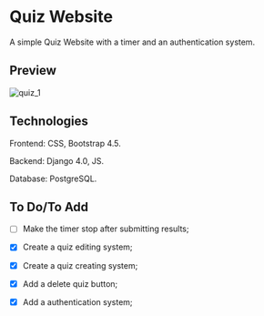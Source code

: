# Quiz Website

A simple Quiz Website with a timer and an authentication system.

## Preview

![quiz_1](https://user-images.githubusercontent.com/86254474/159890715-52ca4fed-a327-4dc9-b0a1-41f226dcd480.png)

## Technologies

Frontend: CSS, Bootstrap 4.5.

Backend: Django 4.0, JS.

Database: PostgreSQL.

## To Do/To Add

- [ ] Make the timer stop after submitting results;

- [x] Create a quiz editing system;

- [x] Create a quiz creating system;

- [x] Add a delete quiz button;

- [x] Add a authentication system;





